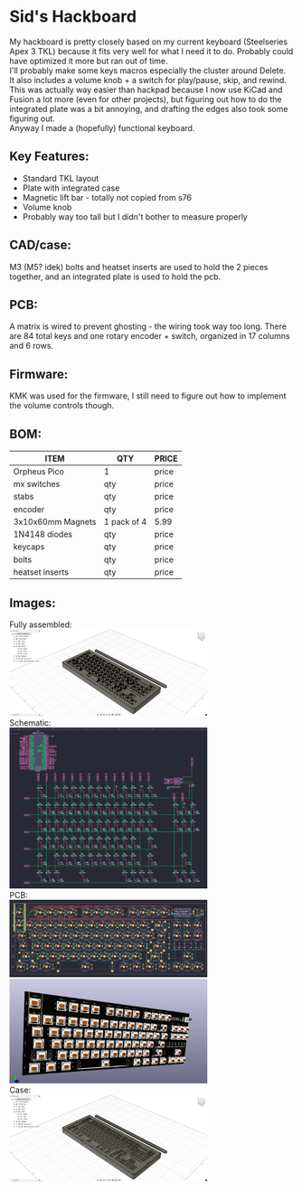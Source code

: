 # Sid's Hackboard
My hackboard is pretty closely based on my current keyboard (Steelseries Apex 3 TKL) because it fits very well for what I need it to do. Probably could have optimized it more but ran out of time.                         
I'll probably make some keys macros especially the cluster around Delete.                   
It also includes a volume knob + a switch for play/pause, skip, and rewind.                         
This was actually way easier than hackpad because I now use KiCad and Fusion a lot more (even for other projects), but figuring out how to do the integrated plate was a bit annoying, and drafting the edges also took some figuring out.                      
Anyway I made a (hopefully) functional keyboard.                    

## Key Features:
* Standard TKL layout
* Plate with integrated case
* Magnetic lift bar - totally not copied from s76
* Volume knob
* Probably way too tall but I didn't bother to measure properly

## CAD/case:
M3 (M5? idek) bolts and heatset inserts are used to hold the 2 pieces together, and an integrated plate is used to hold the pcb.

## PCB:
A matrix is wired to prevent ghosting - the wiring took way too long. There are 84 total keys and one rotary encoder + switch, organized in 17 columns and 6 rows.

## Firmware:
KMK was used for the firmware, I still need to figure out how to implement the volume controls though.

## BOM:
|ITEM|QTY|PRICE|
|----|---|-----|
|Orpheus Pico|1|price|
|mx switches|qty|price|
|stabs|qty|price|
|encoder|qty|price|
|3x10x60mm Magnets|1 pack of 4|5.99|
|1N4148 diodes|qty|price|
|keycaps|qty|price|
|bolts|qty|price|
|heatset inserts|qty|price|

## Images:
Fully assembled:          
<img src="images/full.png" width="350">               
Schematic:          
<img src="images/schematic.png" width="350">                           
PCB:            
<img src="images/pcb.png" width="350"><img src="images/pcb3d.png" width="350">                                                   
Case:                                                     
<img src="images/case.png" width="350">          
